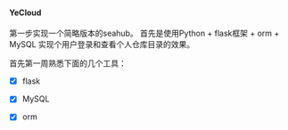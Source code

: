 #### YeCloud 

第一步实现一个简略版本的seahub。
首先是使用Python + flask框架 + orm + MySQL 实现个用户登录和查看个人仓库目录的效果。

首先第一周熟悉下面的几个工具：
- [x] flask
- [x] MySQL
- [x] orm


